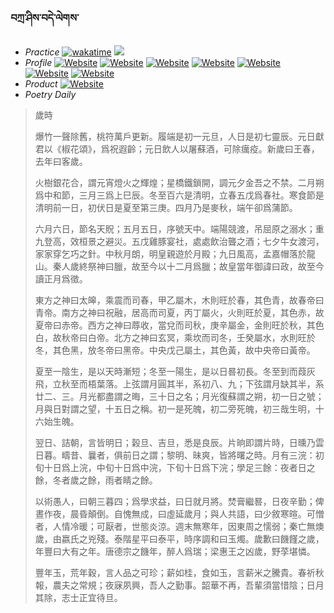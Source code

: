 ### བཀྲ་ཤིས་བདེ་ལེགས་ 
- _Practice_	[![wakatime](https://wakatime.com/badge/user/5043ee4a-e361-4607-9d47-d557f2005d05.svg)](https://wakatime.com/dashboard)	<a href="https://wakatime.com/@5043ee4a-e361-4607-9d47-d557f2005d05"><img src="https://wakatime.com/share/@IvanAXu/06501b1d-f434-4f2a-9524-dc2196223971.png" /></a> 
- _Profile_	[![Website](https://img.shields.io/website?label=&up_color=orange&up_message=Tianchi&url=https%3A%2F%2Fshields.io)](https://tianchi.aliyun.com/home/science/scienceDetail?userId=1095279182618)	[![Website](https://img.shields.io/website?label=&up_color=violet&up_message=AIstudio&url=https%3A%2F%2Fshields.io)](https://aistudio.baidu.com/aistudio/personalcenter/thirdview/979775)	[![Website](https://img.shields.io/website?label=&up_color=blue&up_message=Kaggle&url=https%3A%2F%2Fshields.io)](https://www.kaggle.com/ivanxu/)	[![Website](https://img.shields.io/website?label=&up_color=gay&up_message=Yuque&url=https%3A%2F%2Fshields.io)](https://www.yuque.com/ivanaxu)	[![Website](https://img.shields.io/website?label=&up_color=brown&up_message=Leetcode&url=https%3A%2F%2Fshields.io)](https://leetcode.cn/u/ivanaxu)	[![Website](https://img.shields.io/website?label=&up_color=red&up_message=Gitee&url=https%3A%2F%2Fshields.io)](https://gitee.com/IvanaXu)	[![Website](https://img.shields.io/website?label=&up_color=yellow&up_message=Monkeytype&url=https%3A%2F%2Fshields.io)](https://monkeytype.com/profile/IvanaXu) 
- _Product_	[![Website](https://img.shields.io/website?label=alpha&up_color=blue&up_message=EDA&url=https%3A%2F%2Fshields.io)](http://eda.tangjt.cn/) 
- _Poetry Daily_ 


> 歲時
> 
> 爆竹一聲除舊，桃符萬戶更新。履端是初一元旦，人日是初七靈辰。元日獻君以《椒花頌》，爲祝遐齡；元日飲人以屠蘇酒，可除癘疫。新歲曰王春，去年曰客歲。
> 
> 火樹銀花合，謂元宵燈火之輝煌；星橋鐵鎖開，調元夕金吾之不禁。二月朔爲中和節，三月三爲上巳辰。冬至百六是清明，立春五戊爲春社。寒食節是清明前一日，初伏日是夏至第三庚。四月乃是麥秋，端午卻爲蒲節。
> 
> 六月六日，節名天貺；五月五日，序號天中。端陽競渡，吊屈原之溺水；重九登高，效桓景之避災。五戊雞豚宴社，處處飲治聾之酒；七夕牛女渡河，家家穿乞巧之針。中秋月朗，明皇親遊於月殿；九日風高，孟嘉帽落於龍山。秦人歲終祭神曰臘，故至今以十二月爲臘；故皇當年御諱曰政，故至今讀正月爲徵。
> 
> 東方之神曰太皞，乘震而司春，甲乙屬木，木則旺於春，其色青，故春帝曰青帝。南方之神曰祝融，居高而司夏，丙丁屬火，火則旺於夏，其色赤，故夏帝曰赤帝。西方之神曰蓐收，當兌而司秋，庚辛屬金，金則旺於秋，其色白，故秋帝曰白帝。北方之神曰玄冥，乘坎而司冬，壬癸屬水，水則旺於冬，其色黑，放冬帝曰黑帝。中央戊己屬土，其色黃，故中央帝曰黃帝。
> 
> 夏至一陰生，是以天時漸短；冬至一陽生，是以日晷初長。冬至到而葭灰飛，立秋至而梧葉落。上弦謂月圓其半，系初八、九；下弦謂月缺其半，系廿二、三。月光都盡謂之晦，三十日之名；月光復蘇謂之朔，初一日之號；月與日對謂之望，十五日之稱。初一是死魄，初二旁死魄，初三哉生明，十六始生魄。
> 
> 翌日、詰朝，言皆明日；榖旦、吉旦，悉是良辰。片晌即謂片時，日曛乃雲日暮。疇昔、曩者，俱前日之謂；黎明、昧爽，皆將曙之時。月有三浣：初旬十日爲上浣，中旬十日爲中浣，下旬十日爲下浣；學足三餘：夜者日之餘，冬者歲之餘，雨者睛之餘。
> 
> 以術愚人，曰朝三暮四；爲學求益，曰日就月將。焚膏繼晷，日夜辛勤；俾晝作夜，晨昏顛倒。自愧無成，曰虛延歲月；與人共語，曰少敘寒暄。可憎者，人情冷暖；可厭者，世態炎涼。週末無寒年，因東周之懦弱；秦亡無燠歲，由嬴氏之兇殘。泰階星平曰泰平，時序調和曰玉燭。歲歉曰饑饉之歲，年豐曰大有之年。唐德宗之饑年，醉人爲瑞；梁惠王之凶歲，野莩堪憐。
> 
> 豐年玉，荒年穀，言人品之可珍；薪如桂，食如玉，言薪米之騰貴。春祈秋報，農夫之常規；夜寐夙興，吾人之勤事。韶華不再，吾輩須當惜陰；日月其除，志士正宜待旦。
>
